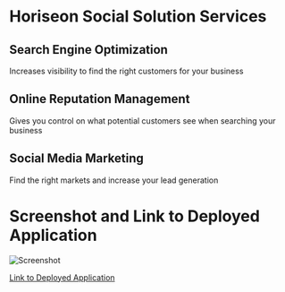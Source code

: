 # Horiseon Social Solution Services
## Search Engine Optimization
Increases visibility to find the right customers for your business
## Online Reputation Management
Gives you control on what potential customers see when searching your business
## Social Media Marketing
Find the right markets and increase your lead generation

# Screenshot and Link to Deployed Application
![Screenshot](https://i.imgur.com/kNZbpNi.png)

[Link to Deployed Application](https://dlexd.github.io/Horiseon-Social-Solution-Services/)
